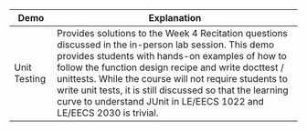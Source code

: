 | Demo | Explanation |
| ----- | ----- |
| Unit Testing | Provides solutions to the Week 4 Recitation questions discussed in the in-person lab session. This demo provides students with hands-on examples of how to follow the function design recipe and write docttest / unittests. While the course will not require students to write unit tests, it is still discussed so that the learning curve to understand JUnit in LE/EECS 1022 and LE/EECS 2030 is trivial. |